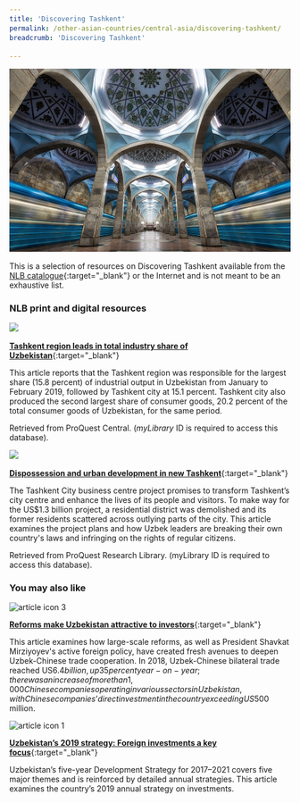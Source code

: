 ```yaml
---
title: 'Discovering Tashkent'
permalink: /other-asian-countries/central-asia/discovering-tashkent/
breadcrumb: 'Discovering Tashkent'

---
```



<img src="\images\central-asia\tashkent-guide.jpg" alt="Tashkent guide banner" style="width:800px;" />

This is a selection of resources on Discovering Tashkent available from the [NLB catalogue](http://catalogue.nlb.gov.sg/){:target="_blank"} or the Internet and is not meant to be an exhaustive list.

### **NLB print and digital resources**

<img src="/images/resources/Database 1.jpg" style="width:180px;" />

[**Tashkent region leads in total industry share of Uzbekistan**](http://eresources.nlb.gov.sg/Main/Browse?startsWith=P){:target="_blank"}

This article reports that the Tashkent region was responsible for the largest share (15.8 percent) of industrial output in Uzbekistan from January to February 2019, followed by Tashkent city at 15.1 percent. Tashkent city also produced the second largest share of consumer goods, 20.2 percent of the total consumer goods of Uzbekistan, for the same period.

Retrieved from ProQuest Central. (*myLibrary* ID is required to access this database).

<img src="/images/resources/Database 2.jpg" style="width:180px;" />

[**Dispossession and urban development in new Tashkent**](http://eresources.nlb.gov.sg/Main/Browse?startsWith=P){:target="_blank"}

The Tashkent City business centre project promises to transform Tashkent’s city centre and enhance the lives of its people and visitors. To make way for the US$1.3 billion project, a residential district was demolished and its former residents scattered across outlying parts of the city. This article examines the project plans and how Uzbek leaders are breaking their own country's laws and infringing on the rights of regular citizens.

Retrieved from ProQuest Research Library. (myLibrary ID is required to access this database).

### **You may also like**

<img src="/images/resources/Article 3.jpg" alt="article icon 3" style="width:180px;" />

[**Reforms make Uzbekistan attractive to investors**](http://www.chinadaily.com.cn/a/201904/20/WS5cba7331a3104842260b74a6.html){:target="_blank"}

This article examines how large-scale reforms, as well as President Shavkat Mirziyoyev's active foreign policy, have created fresh avenues to deepen Uzbek-Chinese trade cooperation. In 2018, Uzbek-Chinese bilateral trade reached US$6.4 billion, up 35 percent year-on-year; there was an increase of more than 1,000 Chinese companies operating in various sectors in Uzbekistan, with Chinese companies’ direct investment in the country exceeding US$500 million.

<img src="/images/resources/Article 1.jpg" alt="article icon 1" style="width:180px;" />

[**Uzbekistan’s 2019 strategy: Foreign investments a key focus**](https://thediplomat.com/2019/02/uzbekistans-2019-strategy-foreign-investments-a-key-focus/){:target="_blank"}

Uzbekistan’s five-year Development Strategy for 2017–2021 covers five major themes and is reinforced by detailed annual strategies. This article examines the country’s 2019 annual strategy on investments.